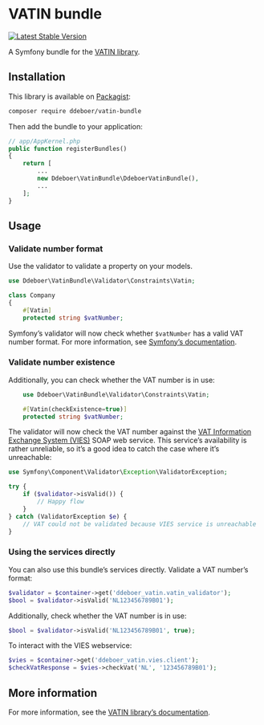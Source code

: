 VATIN bundle
============
[![Latest Stable Version](https://poser.pugx.org/ddeboer/vatin-bundle/v/stable.png)](https://packagist.org/packages/ddeboer/vatin-bundle)

A Symfony bundle for the [VATIN library](https://github.com/ddeboer/vatin).

Installation
------------

This library is available on [Packagist](https://packagist.org/packages/ddeboer/vatin-bundle):

```bash
composer require ddeboer/vatin-bundle
```

Then add the bundle to your application:

```php
// app/AppKernel.php
public function registerBundles()
{
    return [
        ...
        new Ddeboer\VatinBundle\DdeboerVatinBundle(),
        ...
    ];
}
```

Usage
-----

### Validate number format

Use the validator to validate a property on your models.

```php
use Ddeboer\VatinBundle\Validator\Constraints\Vatin;

class Company
{
    #[Vatin]
    protected string $vatNumber;
```

Symfony’s validator will now check whether `$vatNumber` has a valid VAT number
format. For more information, see [Symfony’s documentation](http://symfony.com/doc/current/book/validation.html).

### Validate number existence

Additionally, you can check whether the VAT number is in use:

```php
    use Ddeboer\VatinBundle\Validator\Constraints\Vatin;

    #[Vatin(checkExistence=true)]
    protected string $vatNumber;
```

The validator will now check the VAT number against the
[VAT Information Exchange System (VIES)](http://ec.europa.eu/taxation_customs/vies/faq.html)
SOAP web service. This service’s availability is rather unreliable, so it’s a
good idea to catch the case where it’s unreachable:


```php
use Symfony\Component\Validator\Exception\ValidatorException;

try {
    if ($validator->isValid()) {
        // Happy flow
    }
} catch (ValidatorException $e) {
    // VAT could not be validated because VIES service is unreachable
}
```

### Using the services directly

You can also use this bundle’s services directly. Validate a VAT number’s format:

```php
$validator = $container->get('ddeboer_vatin.vatin_validator');
$bool = $validator->isValid('NL123456789B01');
```

Additionally, check whether the VAT number is in use:

```php
$bool = $validator->isValid('NL123456789B01', true);
```

To interact with the VIES webservice:

```php
$vies = $container->get('ddeboer_vatin.vies.client');
$checkVatResponse = $vies->checkVat('NL', '123456789B01');
```

More information
----------------

For more information, see the [VATIN library’s documentation](https://github.com/ddeboer/vatin).
